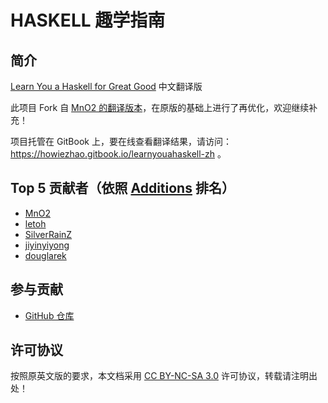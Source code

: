 # HASKELL 趣学指南

## 简介
[Learn You a Haskell for Great Good](http://learnyouahaskell.com/chapters) 中文翻译版

此项目 Fork 自 [MnO2 的翻译版本](https://github.com/MnO2/learnyouahaskell-zh)，在原版的基础上进行了再优化，欢迎继续补充！

项目托管在 GitBook 上，要在线查看翻译结果，请访问：https://howiezhao.gitbook.io/learnyouahaskell-zh 。

## Top 5 贡献者（依照 [Additions](https://github.com/howiezhao/learnyouahaskell-zh/graphs/contributors?from=2012-10-07&to=2019-07-31&type=a) 排名）
- [MnO2](https://github.com/MnO2)
- [letoh](https://github.com/letoh)
- [SilverRainZ](https://github.com/SilverRainZ)
- [jiyinyiyong](https://github.com/jiyinyiyong)
- [douglarek](https://github.com/douglarek)

## 参与贡献
- [GitHub 仓库](https://github.com/howiezhao/learnyouahaskell-zh)

## 许可协议
按照原英文版的要求，本文档采用 [CC BY-NC-SA 3.0](https://creativecommons.org/licenses/by-nc-sa/3.0/deed.zh) 许可协议，转载请注明出处！